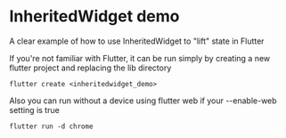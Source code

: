 
# InheritedWidget demo

 A clear example of how to use InheritedWidget to "lift" state in Flutter

 If you're not familiar with Flutter, it can be run simply by creating a new flutter project and replacing the lib directory

 ```flutter create <inheritedwidget_demo>```

 Also you can run without a device using flutter web if your --enable-web setting is true

 ```flutter run -d chrome```


 
